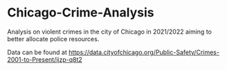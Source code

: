 # Chicago-Crime-Analysis
Analysis on violent crimes in the city of Chicago in 2021/2022 aiming to better allocate police resources.

Data can be found at https://data.cityofchicago.org/Public-Safety/Crimes-2001-to-Present/ijzp-q8t2
